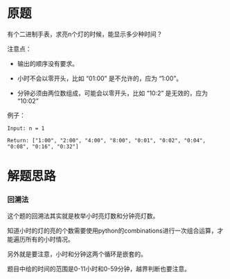 # 原题
有个二进制手表，求亮n个灯的时候，能显示多少种时间？

注意点：

  - 输出的顺序没有要求。

  - 小时不会以零开头，比如 “01:00” 是不允许的，应为 “1:00”。

  - 分钟必须由两位数组成，可能会以零开头，比如 “10:2” 是无效的，应为 “10:02”

例子：

```
Input: n = 1

Return: ["1:00", "2:00", "4:00", "8:00", "0:01", "0:02", "0:04", "0:08", "0:16", "0:32"]
```

# 解题思路
### 回溯法

这个题的回溯法其实就是枚举小时亮灯数和分钟亮灯数。

知道小时的灯的亮的个数需要使用python的combinations进行一次组合运算，才能遍历所有的小时情况。

另外就是要注意，小时和分钟这两个循环是嵌套的。

题目中给的时间的范围是0-11小时和0-59分钟，越界判断也要注意。
